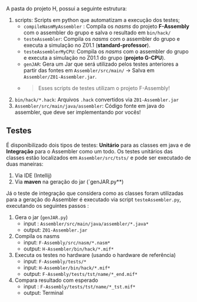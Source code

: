 A pasta do projeto H, possui a seguinte estrutura:

1. scripts: Scripts em python que automatizam a execução dos testes;
     - `compileNasmMyAssembler` : Compila os *nasms* do projeto **F-Assembly** com o assembler do grupo e salva o resultado em `bin/hack/`
     - `testeAssembler`: Compila os *nasms* com o assembler do grupo e executa a simulação no Z01.1 (**standard-professor**).
     - `testeAssemblerMyCPU`: Compila os *nasms* com o assembler do grupo e executa a simulação no Z01.1 do grupo (**projeto G-CPU**).
     - `genJAR`: Gera um Jar que será utilizado pelos testes anteriores a partir das fontes em `Assembler/src/main/` -> Salva em `Assembler/Z01-Assembler.jar`.
     - > Esses scripts de testes utilizam o projeto F-Assembly!
1. `bin/hack/*.hack`: Arquivos `.hack` convertidos via `Z01-Assembler.jar`
1. `Assembler/src/main/java/assembler`: Código fonte em java do assembler, que deve ser implementando por vocês!

## Testes

É disponibilizado dois tipos de testes: **Unitário** para as classes em java e de **Integração** para o Assembler como um todo. Os testes unitários das classes estão localizados em `Assembler/src/tsts/` e pode ser executado de duas maneiras:

1. Via IDE (Intellij)
2. Via **maven** na geração do jar (`genJAR.py**)

Já o teste de integração que considera como as classes foram utilizadas para a geração do Assembler é executado via script `testeAssembler.py`, executando os seguintes passos :

1. Gera o jar (``genJAR.py``)
     - input : `Assembler/src/main/java/assembler/*.java*`
     - output: `Z01-Assembler.jar`
2. Compila os nasms
     - input: `F-Assembly/src/nasm/*.nasm*`
     - output: `H-Assembler/bin/hack/*.mif*`
3. Executa os testes no hardware (usando o hardware de referência)
     - input: `F-Assembly/tests/*`
     - input: `H-Assembler/bin/hack/*.mif*`
     - output: `F-Assembly/tests/tst/name/*_end.mif*`
4. Compara resultado com esperado
     - input : `F-Assembly/tests/tst/name/*_tst.mif*`
     - output: Terminal

